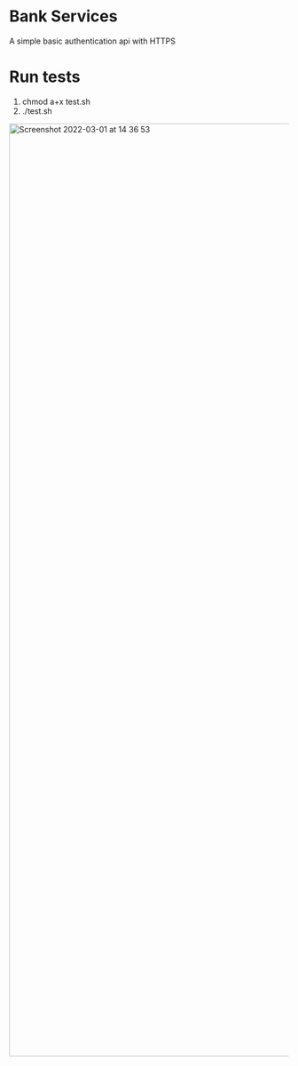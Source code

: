 # Bank Services
A simple basic authentication api with HTTPS

# Run tests
1. chmod a+x test.sh
2. ./test.sh




<img width="1679" alt="Screenshot 2022-03-01 at 14 36 53" src="https://user-images.githubusercontent.com/100418451/156162442-fa764215-0c6b-48d5-b882-99ee76e6b8c8.png">




